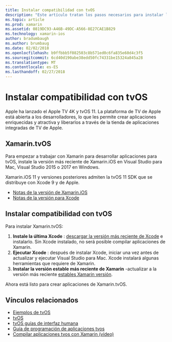 ```yaml
---
title: Instalar compatibilidad con tvOS
description: "Este artículo tratan los pasos necesarios para instalar la compatibilidad con tvOS."
ms.topic: article
ms.prod: xamarin
ms.assetid: 0819DC93-A46B-49DC-A566-8E27CAE1B829
ms.technology: xamarin-ios
author: bradumbaugh
ms.author: brumbaug
ms.date: 02/02/2018
ms.openlocfilehash: b9ffbbb5f082503c8b571ed0c6fa835e60d4c3f5
ms.sourcegitcommit: 6cd40d190abe38edd50fc74331be15324a845a28
ms.translationtype: MT
ms.contentlocale: es-ES
ms.lasthandoff: 02/27/2018
---
```

# <a name="installing-tvos-support"></a>Instalar compatibilidad con tvOS

Apple ha lanzado el Apple TV 4K y tvOS 11. La plataforma de TV de Apple está abierta a los desarrolladores, lo que les permite crear aplicaciones enriquecidas y atractiva y liberarlos a través de la tienda de aplicaciones integradas de TV de Apple.

## <a name="xamarintvos"></a>Xamarin.tvOS

Para empezar a trabajar con Xamarin para desarrollar aplicaciones para tvOS, instale la versión más reciente de Xamarin.iOS en Visual Studio para Mac, Visual Studio 2015 o 2017 en Windows.  

Xamarin.iOS 11 y versiones posteriores admiten la tvOS 11 SDK que se distribuye con Xcode 9 y de Apple. 

- [Notas de la versión de Xamarin.iOS](https://developer.xamarin.com/releases/ios/)
- [Notas de la versión para Xcode](https://developer.apple.com/library/content/releasenotes/DeveloperTools/RN-Xcode/Chapters/Introduction.html#//apple_ref/doc/uid/TP40001051-CH1-SW876)

## <a name="installing-tvos-support"></a>Instalar compatibilidad con tvOS

Para instalar Xamarin.tvOS:

1. **Instale la última Xcode** : [descargar la versión más reciente de Xcode](https://developer.apple.com/xcode/download/) e instalarlo. Sin Xcode instalado, no será posible compilar aplicaciones de Xamarin. 
2. **Ejecutar Xcode** : después de instalar Xcode, iniciar una vez antes de actualizar y ejecutar Visual Studio para Mac. Xcode instalará algunas herramientas que requiere de Xamarin.
3. **Instalar la versión estable más reciente de Xamarin** -actualizar a la versión más reciente [estables Xamarin versión](https://developer.xamarin.com/recipes/cross-platform/ide/change_updates_channel/).

Ahora está listo para crear aplicaciones de Xamarin.tvOS. 



## <a name="related-links"></a>Vínculos relacionados

- [Ejemplos de tvOS](https://developer.xamarin.com/samples/tvos/all/)
- [tvOS](https://developer.apple.com/tvos/)
- [tvOS guías de interfaz humana](https://developer.apple.com/tvos/human-interface-guidelines/)
- [Guía de programación de aplicaciones tvos](https://developer.apple.com/library/prerelease/tvos/documentation/General/Conceptual/AppleTV_PG/)
- [Compilar aplicaciones tvos con Xamarin (vídeo)](https://university.xamarin.com/lightninglectures/tvos-with-xamarin)

